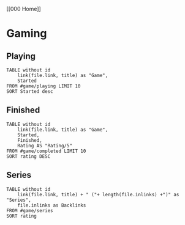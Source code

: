 [[000 Home]]

# Gaming
## Playing
```dataview
TABLE without id
    link(file.link, title) as "Game",
	Started
FROM #game/playing LIMIT 10
SORT Started desc
```

## Finished
```dataview
TABLE without id
    link(file.link, title) as "Game",
	Started,
	Finished,
	Rating AS "Rating/5"
FROM #game/completed LIMIT 10
SORT rating DESC
```

## Series
```dataview
TABLE without id
    link(file.link, title) + " ("+ length(file.inlinks) +")" as "Series",
	file.inlinks as Backlinks
FROM #game/series
SORT rating
```